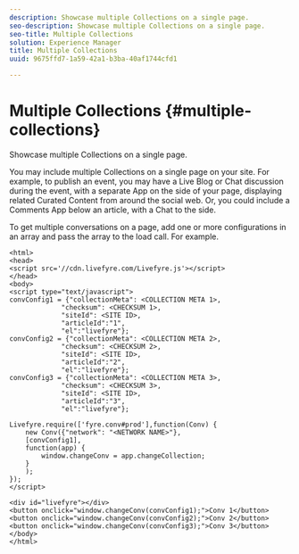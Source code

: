 ```yaml
---
description: Showcase multiple Collections on a single page.
seo-description: Showcase multiple Collections on a single page.
seo-title: Multiple Collections
solution: Experience Manager
title: Multiple Collections
uuid: 9675ffd7-1a59-42a1-b3ba-40af1744cfd1

---
```


# Multiple Collections {#multiple-collections}

Showcase multiple Collections on a single page.

You may include multiple Collections on a single page on your site. For example, to publish an event, you may have a Live Blog or Chat discussion during the event, with a separate App on the side of your page, displaying related Curated Content from around the social web. Or, you could include a Comments App below an article, with a Chat to the side.

To get multiple conversations on a page, add one or more configurations in an array and pass the array to the load call. For example.

```
<html> 
<head> 
<script src='//cdn.livefyre.com/Livefyre.js'></script> 
</head> 
<body> 
<script type="text/javascript"> 
convConfig1 = {"collectionMeta": <COLLECTION META 1>, 
             "checksum": <CHECKSUM 1>, 
             "siteId": <SITE ID>, 
             "articleId":"1", 
             "el":"livefyre"}; 
convConfig2 = {"collectionMeta": <COLLECTION META 2>, 
             "checksum": <CHECKSUM 2>, 
             "siteId": <SITE ID>, 
             "articleId":"2", 
             "el":"livefyre"}; 
convConfig3 = {"collectionMeta": <COLLECTION META 3>, 
             "checksum": <CHECKSUM 3>, 
             "siteId": <SITE ID>, 
             "articleId":"3", 
             "el":"livefyre"}; 
  
Livefyre.require(['fyre.conv#prod'],function(Conv) { 
    new Conv({"network": "<NETWORK NAME>"}, 
    [convConfig1], 
    function(app) {  
        window.changeConv = app.changeCollection; 
    } 
    ); 
}); 
</script> 
  
<div id="livefyre"></div> 
<button onclick="window.changeConv(convConfig1);">Conv 1</button> 
<button onclick="window.changeConv(convConfig2);">Conv 2</button> 
<button onclick="window.changeConv(convConfig3);">Conv 3</button> 
</body> 
</html>
```

